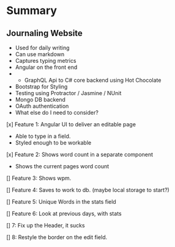 # Summary

## Journaling Website
* Used for daily writing
* Can use markdown
* Captures typing metrics
* Angular on the front end 
* * GraphQL Api to C# core backend using Hot Chocolate 
* Bootstrap for Styling 
* Testing using Protractor / Jasmine / NUnit 
* Mongo DB backend 
* OAuth authentication 
* What else do I need to consider?

[x] Feature 1: Angular UI to deliver an editable page 
  * Able to type in a field. 
  * Styled enough to be workable

[x] Feature 2: Shows word count in a separate component 
  * Shows the current pages word count

[] Feature 3: Shows wpm.

[] Feature 4: Saves to work to db. (maybe local storage to start?)

[] Feature 5: Unique Words in the stats field

[] Feature 6: Look at previous days, with stats

[] 7: Fix up the Header, it sucks

[] 8: Restyle the border on the edit field.
